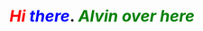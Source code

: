 <div id="header" align="center">
  <h1><em style="color:red;">Hi</em> <em style="color:blue;">there</em>. <em style="color:green;">Alvin over here</em> </h1>
</div>
